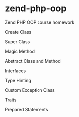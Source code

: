 # zend-php-oop
Zend PHP OOP course homework

Create Class

Super Class

Magic Method

Abstract Class and Method

Interfaces

Type Hinting

Custom Exception Class

Traits

Prepared Statements

